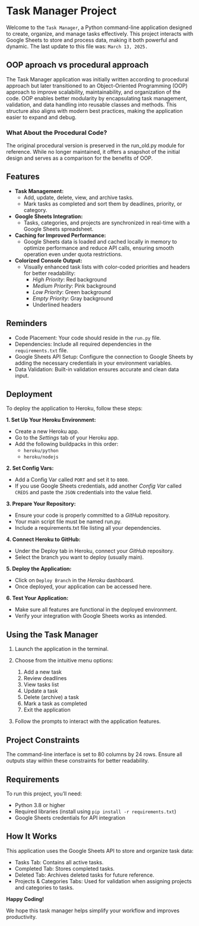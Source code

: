 # Task Manager Project

Welcome to the `Task Manager`, a Python command-line application designed to create, organize, and manage tasks effectively. This project interacts with Google Sheets to store and process data, making it both powerful and dynamic. The last update to this file was: `March 13, 2025.`

## OOP aproach vs procedural approach

The Task Manager application was initially written according to procedural approach but later transitioned to an Object-Oriented Programming (OOP) approach to improve scalability, maintainability, and organization of the code. OOP enables better modularity by encapsulating task management, validation, and data handling into reusable classes and methods. This structure also aligns with modern best practices, making the application easier to expand and debug.

### What About the Procedural Code?

The original procedural version is preserved in the run_old.py module for reference. While no longer maintained, it offers a snapshot of the initial design and serves as a comparison for the benefits of OOP.

## Features

* **Task Management:**
  * Add, update, delete, view, and archive tasks.
  * Mark tasks as completed and sort them by deadlines, priority, or category.
* **Google Sheets Integration:**
  * Tasks, categories, and projects are synchronized in real-time with a Google Sheets spreadsheet.
* **Caching for Improved Performance:**
  * Google Sheets data is loaded and cached locally in memory to optimize performance and reduce API calls, ensuring smooth operation even under quota restrictions.
* **Colorized Console Output:**
  * Visually enhanced task lists with color-coded priorities and headers for better readability:
    * _High Priority_: Red background
    * _Medium Priority_: Pink background
    * _Low Priority_: Green background
    * _Empty Priority_: Gray background
    * Underlined headers

## Reminders

- Code Placement: Your code should reside in the `run.py` file.
- Dependencies: Include all required dependencies in the `requirements.txt` file.
- Google Sheets API Setup: Configure the connection to Google Sheets by adding the necessary credentials in your environment variables.
- Data Validation: Built-in validation ensures accurate and clean data input.

## Deployment

To deploy the application to Heroku, follow these steps:

**1. Set Up Your Heroku Environment:**

- Create a new Heroku app.
- Go to the _Settings_ tab of your Heroku app.
- Add the following buildpacks in this order:
  - `heroku/python`
  - `heroku/nodejs`

**2. Set Config Vars:**

- Add a Config Var called `PORT` and set it to `8000`.
- If you use Google Sheets credentials, add another _Config Var_ called `CREDS` and paste the `JSON` credentials into the value field.

**3. Prepare Your Repository:**

- Ensure your code is properly committed to a _GitHub_ repository.
- Your main script file must be named run.py.
- Include a requirements.txt file listing all your dependencies.

**4. Connect Heroku to GitHub:**

- Under the Deploy tab in Heroku, connect your _GitHub_ repository.
- Select the branch you want to deploy (usually main).

**5. Deploy the Application:**

- Click on `Deploy Branch` in the _Heroku_ dashboard.
- Once deployed, your application can be accessed here.

**6. Test Your Application:**

- Make sure all features are functional in the deployed environment.
- Verify your integration with Google Sheets works as intended.

## Using the Task Manager

1. Launch the application in the terminal.
2. Choose from the intuitive menu options:
    1. Add a new task
    2. Review deadlines
    3. View tasks list
    4. Update a task
    5. Delete (archive) a task
    6. Mark a task as completed
    7. Exit the application

3. Follow the prompts to interact with the application features.

## Project Constraints

The command-line interface is set to 80 columns by 24 rows. Ensure all outputs stay within these constraints for better readability.

## Requirements

To run this project, you’ll need:

- Python 3.8 or higher
- Required libraries (install using `pip install -r requirements.txt`)
- Google Sheets credentials for API integration

## How It Works

This application uses the Google Sheets API to store and organize task data:

- Tasks Tab: Contains all active tasks.
- Completed Tab: Stores completed tasks.
- Deleted Tab: Archives deleted tasks for future reference.
- Projects & Categories Tabs: Used for validation when assigning projects and categories to tasks.

**Happy Coding!**

We hope this task manager helps simplify your workflow and improves productivity.
